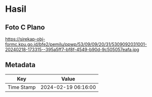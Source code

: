 # Hasil

## Foto C Plano

https://sirekap-obj-formc.kpu.go.id/bfe2/pemilu/ppwp/53/09/09/20/31/5309092031001-20240218-173315--395a5ff7-bf8f-4549-b90d-9c505057eafa.jpg


## Metadata

| Key        | Value               |
| ---------- | ------------------- |
| Time Stamp | 2024-02-19 06:16:00 |



